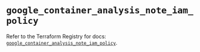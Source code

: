# `google_container_analysis_note_iam_policy`

Refer to the Terraform Registry for docs: [`google_container_analysis_note_iam_policy`](https://registry.terraform.io/providers/hashicorp/google/5.24.0/docs/resources/container_analysis_note_iam_policy).
